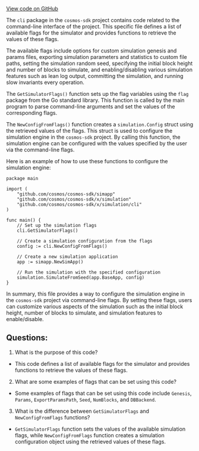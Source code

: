 [View code on GitHub](https://github.com/cosmos/cosmos-sdk/blob/main/x/simulation/client/cli/flags.go)

The `cli` package in the `cosmos-sdk` project contains code related to the command-line interface of the project. This specific file defines a list of available flags for the simulator and provides functions to retrieve the values of these flags.

The available flags include options for custom simulation genesis and params files, exporting simulation parameters and statistics to custom file paths, setting the simulation random seed, specifying the initial block height and number of blocks to simulate, and enabling/disabling various simulation features such as lean log output, committing the simulation, and running slow invariants every operation.

The `GetSimulatorFlags()` function sets up the flag variables using the `flag` package from the Go standard library. This function is called by the main program to parse command-line arguments and set the values of the corresponding flags.

The `NewConfigFromFlags()` function creates a `simulation.Config` struct using the retrieved values of the flags. This struct is used to configure the simulation engine in the `cosmos-sdk` project. By calling this function, the simulation engine can be configured with the values specified by the user via the command-line flags.

Here is an example of how to use these functions to configure the simulation engine:

```
package main

import (
	"github.com/cosmos/cosmos-sdk/simapp"
	"github.com/cosmos/cosmos-sdk/x/simulation"
	"github.com/cosmos/cosmos-sdk/x/simulation/cli"
)

func main() {
	// Set up the simulation flags
	cli.GetSimulatorFlags()

	// Create a simulation configuration from the flags
	config := cli.NewConfigFromFlags()

	// Create a new simulation application
	app := simapp.NewSimApp()

	// Run the simulation with the specified configuration
	simulation.SimulateFromSeed(app.BaseApp, config)
}
```

In summary, this file provides a way to configure the simulation engine in the `cosmos-sdk` project via command-line flags. By setting these flags, users can customize various aspects of the simulation such as the initial block height, number of blocks to simulate, and simulation features to enable/disable.
## Questions: 
 1. What is the purpose of this code?
- This code defines a list of available flags for the simulator and provides functions to retrieve the values of these flags.

2. What are some examples of flags that can be set using this code?
- Some examples of flags that can be set using this code include `Genesis`, `Params`, `ExportParamsPath`, `Seed`, `NumBlocks`, and `DBBackend`.

3. What is the difference between `GetSimulatorFlags` and `NewConfigFromFlags` functions?
- `GetSimulatorFlags` function sets the values of the available simulation flags, while `NewConfigFromFlags` function creates a simulation configuration object using the retrieved values of these flags.